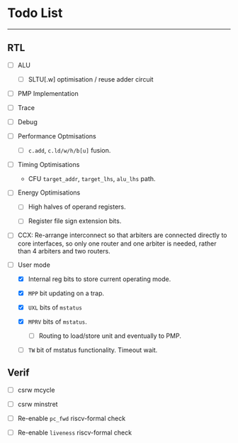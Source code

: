 
# Todo List

---

## RTL

- [ ] ALU

  - [ ] SLTU[.w] optimisation / reuse adder circuit

- [ ] PMP Implementation

- [ ] Trace

- [ ] Debug

- [ ] Performance Optmisations

  - [ ] `c.add`, `c.ld/w/h/b[u]` fusion.

- [ ] Timing Optimisations

  - CFU `target_addr`, `target_lhs`, `alu_lhs` path.

- [ ] Energy Optimisations

  - [ ] High halves of operand registers.

  - [ ] Register file sign extension bits.

- [ ] CCX: Re-arrange interconnect so that arbiters are connected
           directly to core interfaces, so only one router and
           one arbiter is needed, rather than 4 arbiters and two routers.

- [ ] User mode

  - [X] Internal reg bits to store current operating mode.

  - [X] `MPP` bit updating on a trap.

  - [X] `UXL` bits of `mstatus`

  - [X] `MPRV` bits of `mstatus`.
    
    - [ ] Routing to load/store unit and eventually to PMP.

  - [ ] `TW` bit of mstatus functionality. Timeout wait.

## Verif

- [ ] csrw mcycle
- [ ] csrw minstret
- [ ] Re-enable `pc_fwd` riscv-formal check
- [ ] Re-enable `liveness` riscv-formal check

